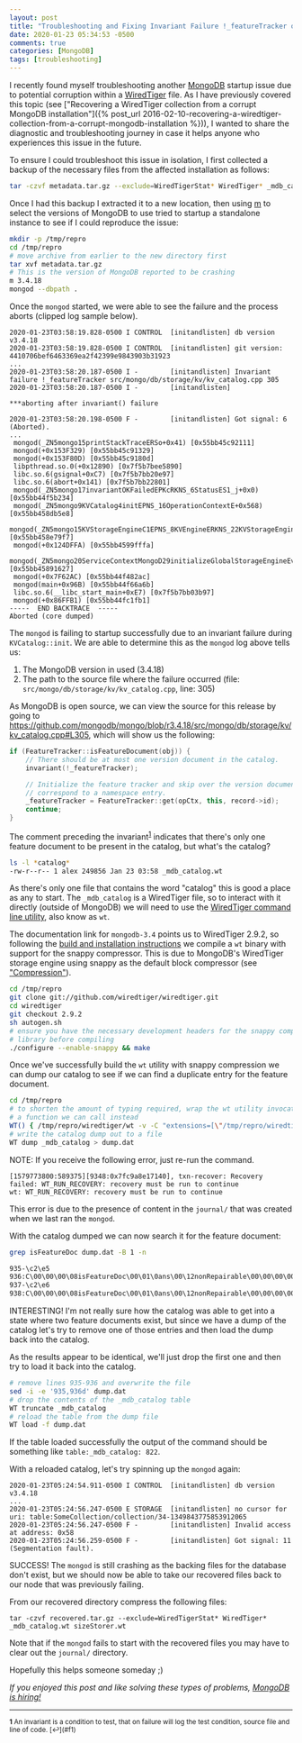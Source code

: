 ```yaml
---
layout: post
title: "Troubleshooting and Fixing Invariant Failure !_featureTracker on MongoDB Startup"
date: 2020-01-23 05:34:53 -0500
comments: true
categories: [MongoDB]
tags: [troubleshooting]
---
```

I recently found myself troubleshooting another [MongoDB](https://www.mongodb.com/) startup issue due to potential corruption within a [WiredTiger](https://docs.mongodb.com/manual/core/wiredtiger/) file. As I have previously covered this topic (see ["Recovering a WiredTiger collection from a corrupt MongoDB installation"]({% post_url 2016-02-10-recovering-a-wiredtiger-collection-from-a-corrupt-mongodb-installation %})), I wanted to share the diagnostic and troubleshooting journey in case it helps anyone who experiences this issue in the future.

To ensure I could troubleshoot this issue in isolation, I first collected a backup of the necessary files from the affected installation as follows:

```bash
tar -czvf metadata.tar.gz --exclude=WiredTigerStat* WiredTiger* _mdb_catalog.wt sizeStorer.wt
```

Once I had this backup I extracted it to a new location, then using [m](https://github.com/aheckmann/m) to select the versions of MongoDB to use tried to startup a standalone instance to see if I could reproduce the issue:

```bash
mkdir -p /tmp/repro
cd /tmp/repro
# move archive from earlier to the new directory first
tar xvf metadata.tar.gz
# This is the version of MongoDB reported to be crashing
m 3.4.18
mongod --dbpath .
```

Once the `mongod` started, we were able to see the failure and the process aborts (clipped log sample below).

```
2020-01-23T03:58:19.828-0500 I CONTROL  [initandlisten] db version v3.4.18
2020-01-23T03:58:19.828-0500 I CONTROL  [initandlisten] git version: 4410706bef6463369ea2f42399e9843903b31923
...
2020-01-23T03:58:20.187-0500 I -        [initandlisten] Invariant failure !_featureTracker src/mongo/db/storage/kv/kv_catalog.cpp 305
2020-01-23T03:58:20.187-0500 I -        [initandlisten]

***aborting after invariant() failure

2020-01-23T03:58:20.198-0500 F -        [initandlisten] Got signal: 6 (Aborted).
...
 mongod(_ZN5mongo15printStackTraceERSo+0x41) [0x55bb45c92111]
 mongod(+0x153F329) [0x55bb45c91329]
 mongod(+0x153F80D) [0x55bb45c9180d]
 libpthread.so.0(+0x12890) [0x7f5b7bee5890]
 libc.so.6(gsignal+0xC7) [0x7f5b7bb20e97]
 libc.so.6(abort+0x141) [0x7f5b7bb22801]
 mongod(_ZN5mongo17invariantOKFailedEPKcRKNS_6StatusES1_j+0x0) [0x55bb44f5b234]
 mongod(_ZN5mongo9KVCatalog4initEPNS_16OperationContextE+0x568) [0x55bb458db5e8]
 mongod(_ZN5mongo15KVStorageEngineC1EPNS_8KVEngineERKNS_22KVStorageEngineOptionsE+0x807) [0x55bb458e79f7]
 mongod(+0x124DFFA) [0x55bb4599fffa]
 mongod(_ZN5mongo20ServiceContextMongoD29initializeGlobalStorageEngineEv+0x697) [0x55bb45891627]
 mongod(+0x7F62AC) [0x55bb44f482ac]
 mongod(main+0x96B) [0x55bb44f66a6b]
 libc.so.6(__libc_start_main+0xE7) [0x7f5b7bb03b97]
 mongod(+0x86FFB1) [0x55bb44fc1fb1]
-----  END BACKTRACE  -----
Aborted (core dumped)
```

<!-- more -->

The `mongod` is failing to startup successfully due to an invariant failure during `KVCatalog::init`. We are able to determine this as the `mongod` log above tells us:

1. The MongoDB version in used (3.4.18)
2. The path to the source file where the failure occurred (file: `src/mongo/db/storage/kv/kv_catalog.cpp`, line: 305)

As MongoDB is open source, we can view the source for this release by going to https://github.com/mongodb/mongo/blob/r3.4.18/src/mongo/db/storage/kv/kv_catalog.cpp#L305, which will show us the following:

```cpp
if (FeatureTracker::isFeatureDocument(obj)) {
    // There should be at most one version document in the catalog.
    invariant(!_featureTracker);

    // Initialize the feature tracker and skip over the version document because it doesn't
    // correspond to a namespace entry.
    _featureTracker = FeatureTracker::get(opCtx, this, record->id);
    continue;
}
```

The comment preceding the invariant<sup id="f1">[1](#fn1)</sup> indicates that there's only one feature document to be present in the catalog, but what's the catalog?

```bash
ls -l *catalog*
-rw-r--r-- 1 alex 249856 Jan 23 03:58 _mdb_catalog.wt
```

As there's only one file that contains the word "catalog" this is good a place as any to start. The `_mdb_catalog` is a WiredTiger file, so to interact with it directly (outside of MongoDB) we will need to use the [WiredTiger command line utility](http://source.wiredtiger.com/mongodb-3.4/command_line.html), also know as `wt`.

The documentation link for `mongodb-3.4` points us to WiredTiger 2.9.2, so following the [build and installation instructions](http://source.wiredtiger.com/mongodb-3.4/build-posix.html) we compile a `wt` binary with support for the snappy compressor. This is due to MongoDB's WiredTiger storage engine using snappy as the default block compressor (see ["Compression"](https://docs.mongodb.com/manual/core/wiredtiger/#compression)).

```bash
cd /tmp/repro
git clone git://github.com/wiredtiger/wiredtiger.git
cd wiredtiger
git checkout 2.9.2
sh autogen.sh
# ensure you have the necessary development headers for the snappy compression
# library before compiling
./configure --enable-snappy && make
```

Once we've successfully build the `wt` utility with snappy compression we can dump our catalog to see if we can find a duplicate entry for the feature document.

```bash
cd /tmp/repro
# to shorten the amount of typing required, wrap the wt utility invocation in
# a function we can call instead
WT() { /tmp/repro/wiredtiger/wt -v -C "extensions=[\"/tmp/repro/wiredtiger/ext/compressors/snappy/.libs/libwiredtiger_snappy.so\"]" $@; }
# write the catalog dump out to a file
WT dump _mdb_catalog > dump.dat
```

NOTE: If you receive the following error, just re-run the command.

```
[1579773800:589375][9348:0x7fc9a8e17140], txn-recover: Recovery failed: WT_RUN_RECOVERY: recovery must be run to continue
wt: WT_RUN_RECOVERY: recovery must be run to continue
```

This error is due to the presence of content in the `journal/` that was created when we last ran the `mongod`.

With the catalog dumped we can now search it for the feature document:

```bash
grep isFeatureDoc dump.dat -B 1 -n

935-\c2\e5
936:C\00\00\00\08isFeatureDoc\00\01\0ans\00\12nonRepairable\00\00\00\00\00\00\00\00\00\12repairable\00\01\00\00\00\00\00\00\00\00
937-\c2\e6
938:C\00\00\00\08isFeatureDoc\00\01\0ans\00\12nonRepairable\00\00\00\00\00\00\00\00\00\12repairable\00\01\00\00\00\00\00\00\00\00
```

INTERESTING! I'm not really sure how the catalog was able to get into a state where two feature documents exist, but since we have a dump of the catalog let's try to remove one of those entries and then load the dump back into the catalog.

As the results appear to be identical, we'll just drop the first one and then try to load it back into the catalog.

```bash
# remove lines 935-936 and overwrite the file
sed -i -e '935,936d' dump.dat
# drop the contents of the _mdb_catalog table
WT truncate _mdb_catalog
# reload the table from the dump file
WT load -f dump.dat
```

If the table loaded successfully the output of the command should be something like `table:_mdb_catalog: 822`.

With a reloaded catalog, let's try spinning up the `mongod` again:

```
2020-01-23T05:24:54.911-0500 I CONTROL  [initandlisten] db version v3.4.18
...
2020-01-23T05:24:56.247-0500 E STORAGE  [initandlisten] no cursor for uri: table:SomeCollection/collection/34-1349843775853912065
2020-01-23T05:24:56.247-0500 F -        [initandlisten] Invalid access at address: 0x58
2020-01-23T05:24:56.259-0500 F -        [initandlisten] Got signal: 11 (Segmentation fault).
```

SUCCESS! The `mongod` is still crashing as the backing files for the database don't exist, but we should now be able to take our recovered files back to our node that was previously failing.

From our recovered directory compress the following files:

```
tar -czvf recovered.tar.gz --exclude=WiredTigerStat* WiredTiger* _mdb_catalog.wt sizeStorer.wt
```

Note that if the `mongod` fails to start with the recovered files you may have to clear out the `journal/` directory.

Hopefully this helps someone someday ;)

<em>If you enjoyed this post and like solving these types of problems, [MongoDB is hiring!](https://grnh.se/dcd90aac1)</em>

<hr/>
<small><b id="fn1">1</b> An invariant is a condition to test, that on failure will log the test condition, source file and line of code. [↩](#f1)</small>
